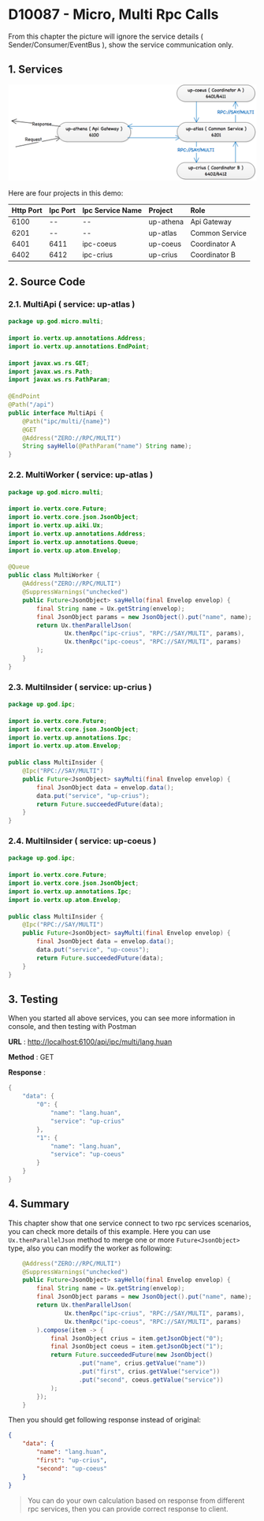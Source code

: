 # D10087 - Micro, Multi Rpc Calls

From this chapter the picture will ignore the service details \( Sender/Consumer/EventBus \), show the service communication only.

## 1. Services

![](/doc/image/d10087-1.png)

Here are four projects in this demo:

| Http Port | Ipc Port | Ipc Service Name | Project | Role |
| :--- | :--- | :--- | :--- | :--- |
| 6100 | -- | -- | up-athena | Api Gateway |
| 6201 | -- | -- | up-atlas | Common Service |
| 6401 | 6411 | ipc-coeus | up-coeus | Coordinator A |
| 6402 | 6412 | ipc-crius | up-crius | Coordinator B |

## 2. Source Code

### 2.1. MultiApi \( service: up-atlas \)

```java
package up.god.micro.multi;

import io.vertx.up.annotations.Address;
import io.vertx.up.annotations.EndPoint;

import javax.ws.rs.GET;
import javax.ws.rs.Path;
import javax.ws.rs.PathParam;

@EndPoint
@Path("/api")
public interface MultiApi {
    @Path("ipc/multi/{name}")
    @GET
    @Address("ZERO://RPC/MULTI")
    String sayHello(@PathParam("name") String name);
}
```

### 2.2. MultiWorker \( service: up-atlas \)

```java
package up.god.micro.multi;

import io.vertx.core.Future;
import io.vertx.core.json.JsonObject;
import io.vertx.up.aiki.Ux;
import io.vertx.up.annotations.Address;
import io.vertx.up.annotations.Queue;
import io.vertx.up.atom.Envelop;

@Queue
public class MultiWorker {
    @Address("ZERO://RPC/MULTI")
    @SuppressWarnings("unchecked")
    public Future<JsonObject> sayHello(final Envelop envelop) {
        final String name = Ux.getString(envelop);
        final JsonObject params = new JsonObject().put("name", name);
        return Ux.thenParallelJson(
                Ux.thenRpc("ipc-crius", "RPC://SAY/MULTI", params),
                Ux.thenRpc("ipc-coeus", "RPC://SAY/MULTI", params)
        );
    }
}
```

### 2.3. MultiInsider \( service: up-crius \)

```java
package up.god.ipc;

import io.vertx.core.Future;
import io.vertx.core.json.JsonObject;
import io.vertx.up.annotations.Ipc;
import io.vertx.up.atom.Envelop;

public class MultiInsider {
    @Ipc("RPC://SAY/MULTI")
    public Future<JsonObject> sayMulti(final Envelop envelop) {
        final JsonObject data = envelop.data();
        data.put("service", "up-crius");
        return Future.succeededFuture(data);
    }
}
```

### 2.4. MultiInsider \( service: up-coeus \)

```java
package up.god.ipc;

import io.vertx.core.Future;
import io.vertx.core.json.JsonObject;
import io.vertx.up.annotations.Ipc;
import io.vertx.up.atom.Envelop;

public class MultiInsider {
    @Ipc("RPC://SAY/MULTI")
    public Future<JsonObject> sayMulti(final Envelop envelop) {
        final JsonObject data = envelop.data();
        data.put("service", "up-coeus");
        return Future.succeededFuture(data);
    }
}
```

## 3. Testing

When you started all above services, you can see more information in console, and then testing with Postman

**URL** : [http://localhost:6100/api/ipc/multi/lang.huan](http://localhost:6100/api/ipc/multi/lang.huan)

**Method** : GET

**Response** :

```java
{
    "data": {
        "0": {
            "name": "lang.huan",
            "service": "up-crius"
        },
        "1": {
            "name": "lang.huan",
            "service": "up-coeus"
        }
    }
}
```

## 4. Summary

This chapter show that one service connect to two rpc services scenarios, you can check more details of this example. Here you can use `Ux.thenParallelJson` method to merge one or more `Future<JsonObject>` type, also you can modify the worker as following:

```java
    @Address("ZERO://RPC/MULTI")
    @SuppressWarnings("unchecked")
    public Future<JsonObject> sayHello(final Envelop envelop) {
        final String name = Ux.getString(envelop);
        final JsonObject params = new JsonObject().put("name", name);
        return Ux.thenParallelJson(
                Ux.thenRpc("ipc-crius", "RPC://SAY/MULTI", params),
                Ux.thenRpc("ipc-coeus", "RPC://SAY/MULTI", params)
        ).compose(item -> {
            final JsonObject crius = item.getJsonObject("0");
            final JsonObject coeus = item.getJsonObject("1");
            return Future.succeededFuture(new JsonObject()
                    .put("name", crius.getValue("name"))
                    .put("first", crius.getValue("service"))
                    .put("second", coeus.getValue("service"))
            );
        });
    }
```

Then you should get following response instead of original:

```json
{
    "data": {
        "name": "lang.huan",
        "first": "up-crius",
        "second": "up-coeus"
    }
}
```

> You can do your own calculation based on response from different rpc services, then you can provide correct response to client.




